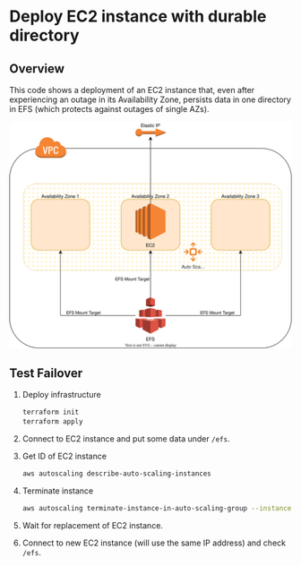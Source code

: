 # Deploy EC2 instance with durable directory

## Overview

This code shows a deployment of an EC2 instance that, even
after experiencing an outage in its Availability Zone,
persists data in one directory in EFS (which protects against
outages of single AZs).

![Architecture](images/architecture.svg)

## Test Failover

1. Deploy infrastructure

    ```bash
    terraform init
    terraform apply
    ```
2. Connect to EC2 instance and put some data under `/efs`.
3. Get ID of EC2 instance

    ```bash
    aws autoscaling describe-auto-scaling-instances
    ```
4. Terminate instance

    ```bash
    aws autoscaling terminate-instance-in-auto-scaling-group --instance-id <instance id> --no-should-decrement-desired-capacity
    ```
5. Wait for replacement of EC2 instance.
6. Connect to new EC2 instance (will use the same IP address) and check `/efs`.
